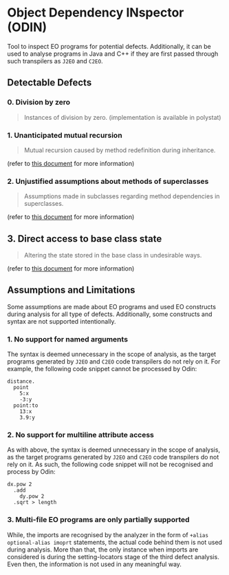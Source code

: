 # Object Dependency INspector (ODIN)
Tool to inspect EO programs for potential defects. Additionally, it can be used to analyse programs in Java and C++ if they are first passed through such transpilers as `J2EO` and `C2EO`.

## Detectable Defects
### 0. Division by zero
> Instances of division by zero. (implementation is available in polystat)
### 1. Unanticipated mutual recursion
> Mutual recursion caused by method redefinition during inheritance.

(refer to [this document](analysis/mutual_recursion_analyzer.md) for more information)
### 2. Unjustified assumptions about methods of superclasses
> Assumptions made in subclasses regarding method dependencies in superclasses.

(refer to [this document](analysis/unjustified_assumption_analyzer.md) for more information)
## 3. Direct access to base class state
> Altering the state stored in the base class in undesirable ways. 

(refer to [this document](analysis/direct_access_to_base_class_state.md) for more information)
## Assumptions and Limitations
Some assumptions are made about EO programs and used EO constructs during analysis for all type of defects. Additionally, some constructs and syntax are not supported intentionally.

### 1. No support for named arguments
The syntax is deemed unnecessary in the scope of analysis, as the target programs generated by `J2EO` and `C2EO` code transpilers do not rely on it.
For example, the following code snippet cannot be processed by Odin:
```
distance.
  point
    5:x
    -3:y
  point:to
    13:x
    3.9:y
```

### 2. No support for multiline attribute access
As with above, the syntax is deemed unnecessary in the scope of analysis, as the target programs generated by `J2EO` and `C2EO` code transpilers do not rely on it.
As such, the following code snippet will not be recognised and process by Odin:
```
dx.pow 2
  .add
    dy.pow 2
  .sqrt > length
```

### 3. Multi-file EO programs are only partially supported
While, the imports are recognised by the analyzer in the form of `+alias optional-alias imoprt` statements, the actual code behind them is not used during analysis. More than that, the only instance when imports are considered is during the setting-locators stage of the third defect analysis. Even then, the information is not used in any meaningful way.
